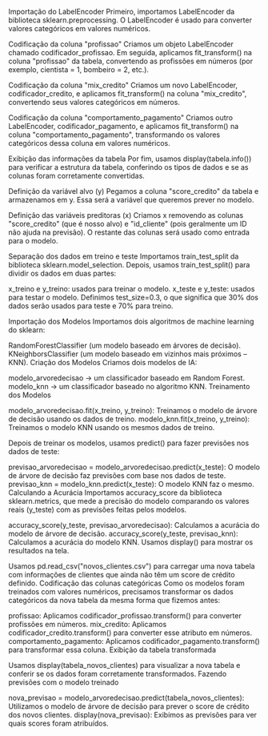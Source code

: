 Importação do LabelEncoder
Primeiro, importamos LabelEncoder da biblioteca sklearn.preprocessing. O LabelEncoder é usado para converter valores categóricos em valores numéricos.

Codificação da coluna "profissao"
Criamos um objeto LabelEncoder chamado codificador_profissao.
Em seguida, aplicamos fit_transform() na coluna "profissao" da tabela, convertendo as profissões em números (por exemplo, cientista = 1, bombeiro = 2, etc.).

Codificação da coluna "mix_credito"
Criamos um novo LabelEncoder, codificador_credito, e aplicamos fit_transform() na coluna "mix_credito", convertendo seus valores categóricos em números.

Codificação da coluna "comportamento_pagamento"
Criamos outro LabelEncoder, codificador_pagamento, e aplicamos fit_transform() na coluna "comportamento_pagamento", transformando os valores categóricos dessa coluna em valores numéricos.

Exibição das informações da tabela
Por fim, usamos display(tabela.info()) para verificar a estrutura da tabela, conferindo os tipos de dados e se as colunas foram corretamente convertidas.

Definição da variável alvo (y)
Pegamos a coluna "score_credito" da tabela e armazenamos em y. Essa será a variável que queremos prever no modelo.

Definição das variáveis preditoras (x)
Criamos x removendo as colunas "score_credito" (que é nosso alvo) e "id_cliente" (pois geralmente um ID não ajuda na previsão). O restante das colunas será usado como entrada para o modelo.

Separação dos dados em treino e teste
Importamos train_test_split da biblioteca sklearn.model_selection.
Depois, usamos train_test_split() para dividir os dados em duas partes:

x_treino e y_treino: usados para treinar o modelo.
x_teste e y_teste: usados para testar o modelo.
Definimos test_size=0.3, o que significa que 30% dos dados serão usados para teste e 70% para treino.

Importação dos Modelos
Importamos dois algoritmos de machine learning do sklearn:

RandomForestClassifier (um modelo baseado em árvores de decisão).
KNeighborsClassifier (um modelo baseado em vizinhos mais próximos – KNN).
Criação dos Modelos
Criamos dois modelos de IA:

modelo_arvoredecisao → um classificador baseado em Random Forest.
modelo_knn → um classificador baseado no algoritmo KNN.
Treinamento dos Modelos

modelo_arvoredecisao.fit(x_treino, y_treino): Treinamos o modelo de árvore de decisão usando os dados de treino.
modelo_knn.fit(x_treino, y_treino): Treinamos o modelo KNN usando os mesmos dados de treino.

Depois de treinar os modelos, usamos predict() para fazer previsões nos dados de teste:

previsao_arvoredecisao = modelo_arvoredecisao.predict(x_teste): O modelo de árvore de decisão faz previsões com base nos dados de teste.
previsao_knn = modelo_knn.predict(x_teste): O modelo KNN faz o mesmo.
Calculando a Acurácia
Importamos accuracy_score da biblioteca sklearn.metrics, que mede a precisão do modelo comparando os valores reais (y_teste) com as previsões feitas pelos modelos.

accuracy_score(y_teste, previsao_arvoredecisao): Calculamos a acurácia do modelo de árvore de decisão.
accuracy_score(y_teste, previsao_knn): Calculamos a acurácia do modelo KNN.
Usamos display() para mostrar os resultados na tela.

Usamos pd.read_csv("novos_clientes.csv") para carregar uma nova tabela com informações de clientes que ainda não têm um score de crédito definido.
Codificação das colunas categóricas
Como os modelos foram treinados com valores numéricos, precisamos transformar os dados categóricos da nova tabela da mesma forma que fizemos antes:

profissao: Aplicamos codificador_profissao.transform() para converter profissões em números.
mix_credito: Aplicamos codificador_credito.transform() para converter esse atributo em números.
comportamento_pagamento: Aplicamos codificador_pagamento.transform() para transformar essa coluna.
Exibição da tabela transformada

Usamos display(tabela_novos_clientes) para visualizar a nova tabela e conferir se os dados foram corretamente transformados.
Fazendo previsões com o modelo treinado

nova_previsao = modelo_arvoredecisao.predict(tabela_novos_clientes): Utilizamos o modelo de árvore de decisão para prever o score de crédito dos novos clientes.
display(nova_previsao): Exibimos as previsões para ver quais scores foram atribuídos.
